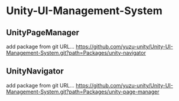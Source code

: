 # Unity-UI-Management-System

## UnityPageManager

add package from git URL...
https://github.com/yuzu-unity/Unity-UI-Management-System.git?path=Packages/unity-navigator

## UnityNavigator

add package from git URL...
https://github.com/yuzu-unity/Unity-UI-Management-System.git?path=Packages/unity-page-manager